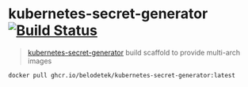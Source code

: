# kubernetes-secret-generator [![Build Status](https://github.com/belodetek/cfn-generic-custom-resource/actions/workflows/flowzone.yml/badge.svg)](https://github.com/belodetek/cfn-generic-custom-resource/actions/workflows/flowzone.yml)

> [kubernetes-secret-generator] build scaffold to provide multi-arch images

    docker pull ghcr.io/belodetek/kubernetes-secret-generator:latest

[kubernetes-secret-generator]: https://github.com/mittwald/kubernetes-secret-generator
